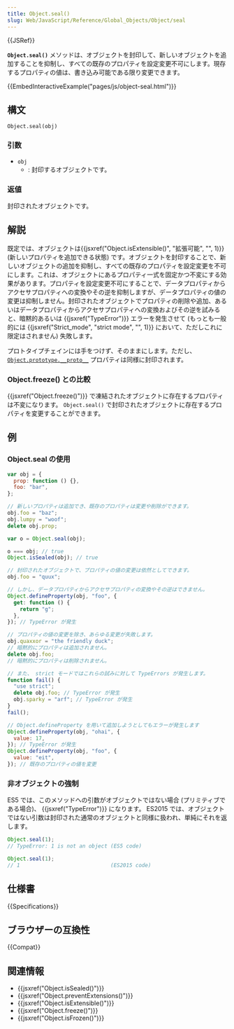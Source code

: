 ```yaml
---
title: Object.seal()
slug: Web/JavaScript/Reference/Global_Objects/Object/seal
---
```


{{JSRef}}

**`Object.seal()`** メソッドは、オブジェクトを封印して、新しいオブジェクトを追加することを抑制し、すべての既存のプロパティを設定変更不可にします。現存するプロパティの値は、書き込み可能である限り変更できます。

{{EmbedInteractiveExample("pages/js/object-seal.html")}}

## 構文

```
Object.seal(obj)
```

### 引数

- `obj`
  - : 封印するオブジェクトです。

### 返値

封印されたオブジェクトです。

## 解説

既定では、オブジェクトは{{jsxref("Object.isExtensible()", "拡張可能", "", 1)}} (新しいプロパティを追加できる状態) です。オブジェクトを封印することで、新しいオブジェクトの追加を抑制し、すべての既存のプロパティを設定変更を不可にします。これは、オブジェクトにあるプロパティ一式を固定かつ不変にする効果があります。プロパティを設定変更不可にすることで、データプロパティからアクセサプロパティへの変換やその逆を抑制しますが、データプロパティの値の変更は抑制しません。封印されたオブジェクトでプロパティの削除や追加、あるいはデータプロパティからアクセサプロパティへの変換およびその逆を試みると、暗黙的あるいは {{jsxref("TypeError")}} エラーを発生させて (もっとも一般的には {{jsxref("Strict_mode", "strict mode", "", 1)}} において、ただしこれに限定はされません) 失敗します。

プロトタイプチェインには手をつけず、そのままにします。ただし、[`Object.prototype.__proto__`](/ja/docs/Web/JavaScript/Reference/Global_Objects/Object/proto) プロパティは同様に封印されます。

### Object.freeze() との比較

{{jsxref("Object.freeze()")}} で凍結されたオブジェクトに存在するプロパティは不変になります。 `Object.seal()` で封印されたオブジェクトに存在するプロパティを変更することができます。

## 例

### Object.seal の使用

```js
var obj = {
  prop: function () {},
  foo: "bar",
};

// 新しいプロパティは追加でき、既存のプロパティは変更や削除ができます。
obj.foo = "baz";
obj.lumpy = "woof";
delete obj.prop;

var o = Object.seal(obj);

o === obj; // true
Object.isSealed(obj); // true

// 封印されたオブジェクトで、プロパティの値の変更は依然としてできます。
obj.foo = "quux";

// しかし、データプロパティからアクセサプロパティの変換やその逆はできません。
Object.defineProperty(obj, "foo", {
  get: function () {
    return "g";
  },
}); // TypeError が発生

// プロパティの値の変更を除き、あらゆる変更が失敗します。
obj.quaxxor = "the friendly duck";
// 暗黙的にプロパティは追加されません。
delete obj.foo;
// 暗黙的にプロパティは削除されません。

// また、 strict モードではこれらの試みに対して TypeErrors が発生します。
function fail() {
  "use strict";
  delete obj.foo; // TypeError が発生
  obj.sparky = "arf"; // TypeError が発生
}
fail();

// Object.defineProperty を用いて追加しようとしてもエラーが発生します
Object.defineProperty(obj, "ohai", {
  value: 17,
}); // TypeError が発生
Object.defineProperty(obj, "foo", {
  value: "eit",
}); // 既存のプロパティの値を変更
```

### 非オブジェクトの強制

ES5 では、このメソッドへの引数がオブジェクトではない場合 (プリミティブである場合)、 {{jsxref("TypeError")}} になります。 ES2015 では、オブジェクトではない引数は封印された通常のオブジェクトと同様に扱われ、単純にそれを返します。

```js
Object.seal(1);
// TypeError: 1 is not an object (ES5 code)

Object.seal(1);
// 1                             (ES2015 code)
```

## 仕様書

{{Specifications}}

## ブラウザーの互換性

{{Compat}}

## 関連情報

- {{jsxref("Object.isSealed()")}}
- {{jsxref("Object.preventExtensions()")}}
- {{jsxref("Object.isExtensible()")}}
- {{jsxref("Object.freeze()")}}
- {{jsxref("Object.isFrozen()")}}

